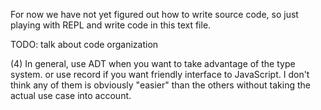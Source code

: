 For now we have not yet figured out how to write source code,
so just playing with REPL and write code in this text file.

TODO: talk about code organization

(4)
In general, use ADT when you want to take advantage of the type system.
or use record if you want friendly interface to JavaScript.
I don't think any of them is obviously "easier" than the others without
taking the actual use case into account.
